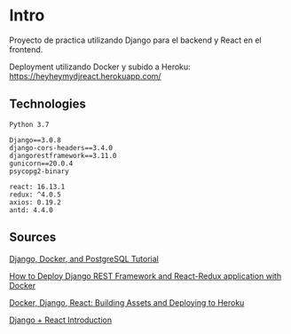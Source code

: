 # Intro

Proyecto de practica utilizando Django para el backend y React en el frontend.

Deployment utilizando Docker y subido a Heroku: https://heyheymydjreact.herokuapp.com/

 
    
## Technologies
    
    Python 3.7
    
    Django==3.0.8
    django-cors-headers==3.4.0
    djangorestframework==3.11.0
    gunicorn==20.0.4
    psycopg2-binary
    
    react: 16.13.1
    redux: ^4.0.5
    axios: 0.19.2
    antd: 4.4.0
    
    
## Sources

[Django, Docker, and PostgreSQL Tutorial](https://learndjango.com/tutorials/django-docker-and-postgresql-tutorial)

[How to Deploy Django REST Framework and React-Redux application with Docker](https://medium.com/swlh/how-to-deploy-django-rest-framework-and-react-redux-application-with-docker-fa902a611abf)

[Docker, Django, React: Building Assets and Deploying to Heroku](https://dev.to/englishcraig/docker-django-react-building-assets-and-deploying-to-heroku-24jh)

[Django + React Introduction](https://github.com/justdjango/DjReact)
